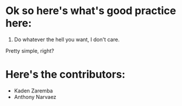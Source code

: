 # Ok so here's what's good practice here:

1. Do whatever the hell you want, I don't care.

Pretty simple, right?

# Here's the contributors:
* Kaden Zaremba
* Anthony Narvaez
